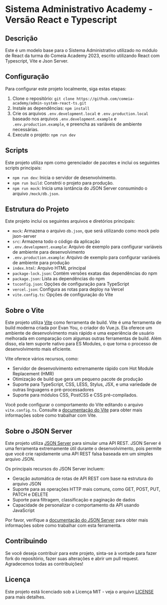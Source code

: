 # Sistema Administrativo Academy - Versão React e Typescript

## Descrição

Este é um modelo base para o Sistema Administrativo utilizado no módulo de React da turma do Comeia Academy 2023, escrito utilizando React com Typescript, Vite e Json Server.

## Configuração

Para configurar este projeto localmente, siga estas etapas:

1. Clone o repositório: `git clone https://github.com/comeia-academy/admin-system-react-ts.git`
2. Instale as dependências: `npm install`
3. Crie os arquivos `.env.development.local` e `.env.production.local` baseado nos arquivos `.env.development.example` e `.env.production.example`, e preencha as variáveis de ambiente necessárias.
4. Execute o projeto: `npm run dev`

## Scripts

Este projeto utiliza npm como gerenciador de pacotes e inclui os seguintes scripts principais:

- `npm run dev`: Inicia o servidor de desenvolvimento.
- `npm run build`: Constrói o projeto para produção.
- `npm run mock`: Inicia uma isntância do JSON Server consumindo o arquivo `/mock/db.json`.

## Estrutura do Projeto

Este projeto inclui os seguintes arquivos e diretórios principais:

- `mock`: Armazena o arquivo `db.json`, que será utilizando como mock pelo json-server
- `src`: Armazena todo o código da aplicação
- `.env.development.example`: Arquivo de exemplo para configurar variáveis de ambiente para desenvolvimento
- `.env.production.example`: Arquivo de exemplo para configurar variáveis de ambiente para produção
- `index.html`: Arquivo HTML principal
- `package-lock.json`: Contém versões exatas das dependências do npm
- `package.json`: Lista as dependências do npm
- `tsconfig.json`: Opções de configuração para TypeScript
- `vercel.json`: Configura as rotas para deploy na Vercel
- `vite.config.ts`: Opções de configuração do Vite

## Sobre o Vite

Este projeto utiliza [Vite](https://vitejs.dev/) como ferramenta de build. Vite é uma ferramenta de build moderna criada por Evan You, o criador do Vue.js. Ela oferece um ambiente de desenvolvimento mais rápido e uma experiência de usuário melhorada em comparação com algumas outras ferramentas de build. Além disso, ela tem suporte nativo para ES Modules, o que torna o processo de desenvolvimento mais eficiente.

Vite oferece vários recursos, como:

- Servidor de desenvolvimento extremamente rápido com Hot Module Replacement (HMR)
- Otimização de build que gera um pequeno pacote de produção
- Suporte para TypeScript, CSS, LESS, Stylus, JSX, e uma variedade de outras linguagens e pré-processadores
- Suporte para módulos CSS, PostCSS e CSS pré-compilados.

Você pode configurar o comportamento do Vite editando o arquivo `vite.config.ts`. Consulte a [documentação do Vite](https://vitejs.dev/guide/) para obter mais informações sobre como trabalhar com Vite.

## Sobre o JSON Server

Este projeto utiliza [JSON Server](https://github.com/typicode/json-server) para simular uma API REST. JSON Server é uma ferramenta extremamente útil durante o desenvolvimento, pois permite que você crie rapidamente uma API REST falsa baseada em um simples arquivo JSON.

Os principais recursos do JSON Server incluem:

- Geração automática de rotas de API REST com base na estrutura do arquivo JSON
- Suporte para as operações HTTP mais comuns, como GET, POST, PUT, PATCH e DELETE
- Suporte para filtragem, classificação e paginação de dados
- Capacidade de personalizar o comportamento da API usando JavaScript

Por favor, verifique a [documentação do JSON Server](https://github.com/typicode/json-server) para obter mais informações sobre como trabalhar com esta ferramenta.

## Contribuindo

Se você deseja contribuir para este projeto, sinta-se à vontade para fazer fork do repositório, fazer suas alterações e abrir um pull request. Agradecemos todas as contribuições!

## Licença

Este projeto está licenciado sob a Licença MIT - veja o arquivo [LICENSE](LICENSE) para mais detalhes.
